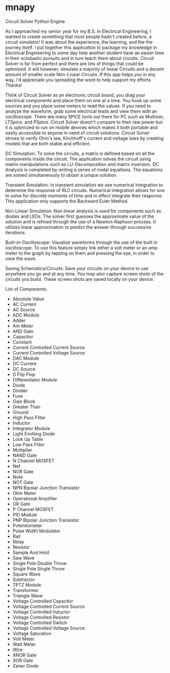 # mnapy
Circuit Solver Python Engine

As I approached my senior year for my B.S. in Electrical Engineering, I wanted to create something that most people hadn't created before, a circuit simulator! It was about the experience, the learning, and the the journey itself. I put together this application to package my knowledge in Electrical Engineering to some day help another student have an easier time in their scholastic pursuits and in turn teach them about circuits. Circuit Solver is far from perfect and there are lots of things that could be optimized. It will however, simulate a majority of linear Circuits and a decent amount of smaller scale Non-Linear Circuits. If this app helps you in any way, i'd appreciate you spreading the word to help support my efforts Thanks!

Think of Circuit Solver as an electronic circuit board, you drag your electrical components and place them on one at a time. You hook up some sources and you place some meters to read the values. If you need to analyze the waveform, grab some electrical leads and view them with an oscilloscope. There are many SPICE tools out there for PC such as Multisim, LTSpice, and PSpice. Circuit Solver doesn't compare to their raw power but it is optimized to run on mobile devices which makes it both portable and easily accessible to anyone in need of circuit solutions. Circuit Solver strives to verify Ohm's law, Kirchhoff's current and voltage laws by creating models that are both stable and efficient.

DC Simulation: To solve the circuits, a matrix is defined based on all the components inside the circuit. The application solves the circuit using matrix manipulations such as LU-Decomposition and matrix inversion. DC Analysis is completed by writing a series of nodal equations. The equations are solved simultaneously to obtain a unique solution.

Transient Simulation: In transient simulation we use numerical integration to determine the response of RLC circuits. Numerical integration allows for one to solve for discrete moments of time and in effect integrate their response. This application only supports the Backward Euler Method.

Non Linear Simulation: Non linear analysis is used for components such as diodes and LEDs. The solver first guesses the approximate value of the solution and is refined through the use of a Newton-Raphson process. It utilizes linear approximation to predict the answer through successive iterations.

Built-in-Oscilloscope: Visualize waveforms through the use of the built in oscilloscope. To use this feature simply link either a volt meter or an amp meter to the graph by tapping on them and pressing the eye, in order to view the wave.

Saving Schematics/Circuits: Save your circuits on your device to use anywhere you go and at any time. You may also capture screen shots of the circuits you build. These screen shots are saved locally on your device.

List of Components:
+ Absolute Value
+ AC Current
+ AC Source
+ ADC Module
+ Adder
+ Am Meter
+ AND Gate
+ Capacitor
+ Constant
+ Current Controlled Current Source
+ Current Controlled Voltage Source
+ DAC Module
+ DC Current
+ DC Source
+ D Flip Flop
+ Differentiator Module
+ Diode
+ Divider
+ Fuse
+ Gain Block
+ Greater Than
+ Ground
+ High Pass Filter
+ Inductor
+ Integrator Module
+ Light Emitting Diode
+ Look Up Table
+ Low Pass Filter
+ Multiplier
+ NAND Gate
+ N Channel MOSFET
+ Net
+ NOR Gate
+ Note
+ NOT Gate
+ NPN Bipolar Junction Transistor
+ Ohm Meter
+ Operational Amplifier
+ OR Gate
+ P Channel MOSFET
+ PID Module
+ PNP Bipolar Junction Transistor
+ Potentiometer
+ Pulse Width Modulator
+ Rail
+ Relay
+ Resistor
+ Sample And Hold
+ Saw Wave
+ Single Pole Double Throw
+ Single Pole Single Throw
+ Square Wave
+ Subtractor
+ TPTZ Module
+ Transformer
+ Triangle Wave
+ Voltage Controlled Capacitor
+ Voltage Controlled Current Source
+ Voltage Controlled Inductor
+ Voltage Controlled Resistor
+ Voltage Controlled Switch
+ Voltage Controlled Voltage Source
+ Voltage Saturation
+ Volt Meter
+ Watt Meter
+ Wire
+ XNOR Gate
+ XOR Gate
+ Zener Diode 
